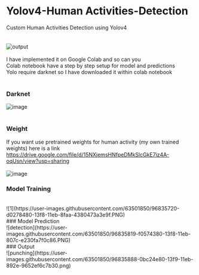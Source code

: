 # Yolov4-Human Activities-Detection
Custom Human Activities Detection using Yolov4</br>
</br></br>
![output](https://user-images.githubusercontent.com/63501850/96836375-be92ac80-13f9-11eb-81e5-d09592be2f78.gif)
</br></br>
I have implemented it on Google Colab and so can you </br>
Colab notebook have a step by step setup for model and predictions</br>
Yolo require darknet so I have downloaded it within colab notebook</br>
</br>
### Darknet
![image](https://user-images.githubusercontent.com/63501850/96834964-b9ccf900-13f7-11eb-9485-b32035c4928c.png)
</br>
</br>
### Weight
If you want use pretrained weights for human activity (my own trained weights) here is a link https://drive.google.com/file/d/15NXjemsHNfpeDMkSlcGkE7iz4A-oqUsn/view?usp=sharing </br>
</br>
![image](https://user-images.githubusercontent.com/63501850/96834880-96a24980-13f7-11eb-9c93-dc621ac2da9a.png)
</br>
### Model Training
</br>
![1](https://user-images.githubusercontent.com/63501850/96835720-d0278480-13f8-11eb-8faa-4380473a3e9f.PNG)
</br>
### Model Prediction
</br>
![detection](https://user-images.githubusercontent.com/63501850/96835819-f0574380-13f8-11eb-807c-e230fa7f0c86.PNG)
</br>
### Output
</br>
![punching](https://user-images.githubusercontent.com/63501850/96835888-0bc24e80-13f9-11eb-892e-9652ef6c7b30.png)
</br>
